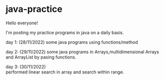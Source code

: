 # java-practice 

Hello everyone!

I'm posting my practice programs in java on a daily basis.

day 1: (28/11/2022)
    some java programs using functions/method
    
day 2: (29/11/2022)
    some java programs in Arrays,multidimensional Arrays and ArrayList by pasing functions.
    
day 3: (30/11/2022)   
    performed linear search in array and search within range.
    
